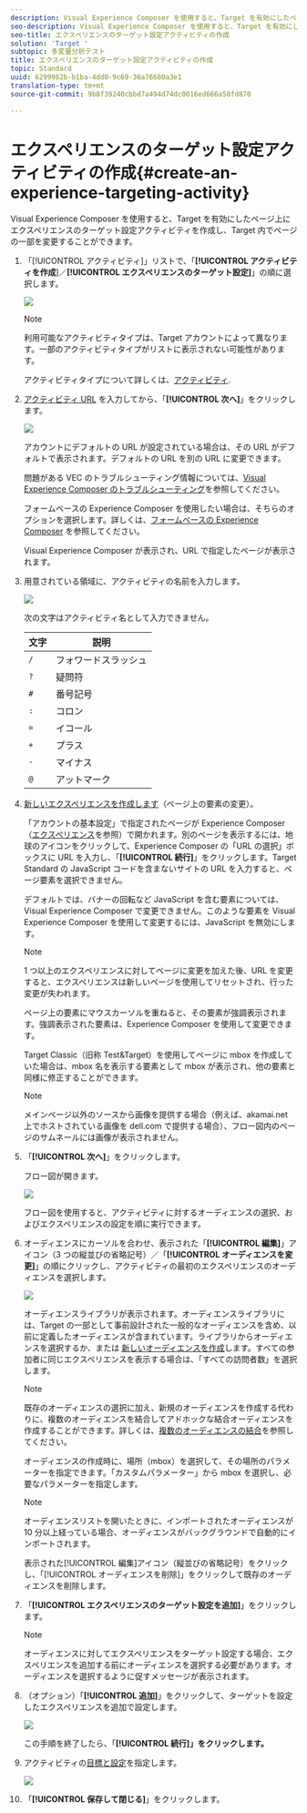 ```yaml
---
description: Visual Experience Composer を使用すると、Target を有効にしたページ上にエクスペリエンスのターゲット設定アクティビティを作成し、Target 内でページの一部を変更することができます。
seo-description: Visual Experience Composer を使用すると、Target を有効にしたページ上にエクスペリエンスのターゲット設定アクティビティを作成し、Target 内でページの一部を変更することができます。
seo-title: エクスペリエンスのターゲット設定アクティビティの作成
solution: 'Target '
subtopic: 多変量分析テスト
title: エクスペリエンスのターゲット設定アクティビティの作成
topic: Standard
uuid: 6299982b-b1ba-4dd0-9c69-36a76680a3e1
translation-type: tm+mt
source-git-commit: 9b8f39240cbbd7a494d74dc0016ed666a58fd870

---
```



# エクスペリエンスのターゲット設定アクティビティの作成{#create-an-experience-targeting-activity}

Visual Experience Composer を使用すると、Target を有効にしたページ上にエクスペリエンスのターゲット設定アクティビティを作成し、Target 内でページの一部を変更することができます。

1. 「[!UICONTROL アクティビティ]」リストで、「**[!UICONTROL アクティビティを作成**]／**[!UICONTROL エクスペリエンスのターゲット設定]**」の順に選択します。

   ![](assets/xt_select.png)

   >[!NOTE]
   >
   >利用可能なアクティビティタイプは、Target アカウントによって異なります。一部のアクティビティタイプがリストに表示されない可能性があります。

   アクティビティタイプについて詳しくは、[アクティビティ](../../../c-activities/activities.md#concept_D317A95A1AB54674BA7AB65C7985BA03).
1. [アクティビティ URL](../../../c-activities/t-experience-target/t-xt-create/xt-activity-url.md#concept_D28549AAA0A14E3BB5F05F32BE8ABC90) を入力してから、「**[!UICONTROL 次へ]**」をクリックします。

   ![](assets/form_url.png)

   アカウントにデフォルトの URL が設定されている場合は、その URL がデフォルトで表示されます。デフォルトの URL を別の URL に変更できます。

   問題がある VEC のトラブルシューティング情報については、[Visual Experience Composer のトラブルシューティング](../../../c-experiences/c-visual-experience-composer/r-troubleshoot-composer/troubleshoot-composer.md#reference_77743144F10143A3A89D56E116D296E4)を参照してください。

   フォームベースの Experience Composer を使用したい場合は、そちらのオプションを選択します。詳しくは、[フォームベースの Experience Composer](https://marketing.adobe.com/resources/help/en_US/target/target/t_form_experience_composer.html) を参照してください。

   Visual Experience Composer が表示され、URL で指定したページが表示されます。
1. 用意されている領域に、アクティビティの名前を入力します。

   ![](assets/xt_name.png)

   次の文字はアクティビティ名として入力できません。

   | 文字 | 説明 |
   |--- |--- |
   | `/` | フォワードスラッシュ |
   | `?` | 疑問符 |
   | `#` | 番号記号 |
   | `:` | コロン |
   | `=` | イコール |
   | `+` | プラス |
   | `-` | マイナス |
   | `@` | アットマーク |

1. [新しいエクスペリエンスを作成します](../../../c-activities/t-experience-target/t-xt-create/xt-add-experience.md#task_454646F2895242D3B92DC395A0CE1A00)（ページ上の要素の変更）。

   「アカウントの基本設定」で指定されたページが Experience Composer（[エクスペリエンス](../../../c-experiences/experiences.md#concept_1D011219034B492BB03C08B3BB80E3F0)を参照）で開かれます。別のページを表示するには、地球のアイコンをクリックして、Experience Composer の「URL の選択」ボックスに URL を入力し、「**[!UICONTROL 続行]**」をクリックします。Target Standard の JavaScript コードを含まないサイトの URL を入力すると、ページ要素を選択できません。

   デフォルトでは、バナーの回転など JavaScript を含む要素については、Visual Experience Composer で変更できません。このような要素を Visual Experience Composer を使用して変更するには、JavaScript を無効にします。

   >[!NOTE]
   >
   >1 つ以上のエクスペリエンスに対してページに変更を加えた後、URL を変更すると、エクスペリエンスは新しいページを使用してリセットされ、行った変更が失われます。

   ページ上の要素にマウスカーソルを重ねると、その要素が強調表示されます。強調表示された要素は、Experience Composer を使用して変更できます。

   Target Classic（旧称 Test&amp;Target）を使用してページに mbox を作成していた場合は、mbox 名を表示する要素として mbox が表示され、他の要素と同様に修正することができます。

   >[!NOTE]
   >
   >メインページ以外のソースから画像を提供する場合（例えば、akamai.net 上でホストされている画像を dell.com で提供する場合）、フロー図内のページのサムネールには画像が表示されません。

1. 「**[!UICONTROL 次へ]**」をクリックします。

   フロー図が開きます。

   ![](assets/xt_diagram.png)

   フロー図を使用すると、アクティビティに対するオーディエンスの選択、およびエクスペリエンスの設定を順に実行できます。
1. オーディエンスにカーソルを合わせ、表示された「**[!UICONTROL 編集]**」アイコン（3 つの縦並びの省略記号）／「**[!UICONTROL オーディエンスを変更]**」の順にクリックし、アクティビティの最初のエクスペリエンスのオーディエンスを選択します。

   ![](assets/xt_change_audience.png)

   オーディエンスライブラリが表示されます。オーディエンスライブラリには、Target の一部として事前設計された一般的なオーディエンスを含め、以前に定義したオーディエンスが含まれています。ライブラリからオーディエンスを選択するか、または   [新しいオーディエンスを作成](../../../c-target/c-audiences/audiences.md#concept_65BE870D290E412D8BBF557EEA67C271)します。すべての参加者に同じエクスペリエンスを表示する場合は、「すべての訪問者数」を選択します。

   >[!NOTE]
   >
   >既存のオーディエンスの選択に加え、新規のオーディエンスを作成する代わりに、複数のオーディエンスを結合してアドホックな結合オーディエンスを作成することができます。詳しくは、[複数のオーディエンスの結合](../../../c-target/combining-multiple-audiences.md#concept_A7386F1EA4394BD2AB72399C225981E5)を参照してください。

   オーディエンスの作成時に、場所（mbox）を選択して、その場所のパラメーターを指定できます。「カスタムパラメーター」から mbox を選択し、必要なパラメーターを指定します。

   >[!NOTE]
   >
   >オーディエンスリストを開いたときに、インポートされたオーディエンスが 10 分以上経っている場合、オーディエンスがバックグラウンドで自動的にインポートされます。

   表示された[!UICONTROL 編集]アイコン（縦並びの省略記号）をクリックし、「[!UICONTROL オーディエンスを削除]」をクリックして既存のオーディエンスを削除します。
1. 「**[!UICONTROL エクスペリエンスのターゲット設定を追加]**」をクリックします。

   >[!NOTE]
   >
   >オーディエンスに対してエクスペリエンスをターゲット設定する場合、エクスペリエンスを追加する前にオーディエンスを選択する必要があります。オーディエンスを選択するように促すメッセージが表示されます。

1. （オプション）「**[!UICONTROL 追加]**」をクリックして、ターゲットを設定したエクスペリエンスを追加で設定します。

   ![](assets/xt_add_xt.png)

   この手順を終了したら、「**[!UICONTROL 続行]」をクリックします。**
1. アクティビティの[目標と設定](../../../c-activities/t-experience-target/t-xt-create/xt-goals-and-settings.md#reference_B25389FD6F3A4989801E740364B089CC)を指定します。

   ![](assets/xt_settings.png)

1. 「**[!UICONTROL 保存して閉じる]**」をクリックします。
